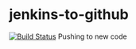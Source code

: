 # jenkins-to-github
[![Build Status](http://ec2-100-24-59-235.compute-1.amazonaws.com:8080/buildStatus/icon?job=pi-value)](http://ec2-100-24-59-235.compute-1.amazonaws.com:8080/job/pi-value/)
Pushing to new code
